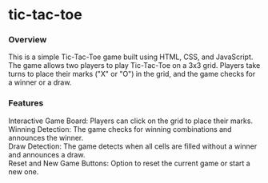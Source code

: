 # tic-tac-toe
<h3>Overview</h3>
<p>This is a simple Tic-Tac-Toe game built using HTML, CSS, and JavaScript. The game allows two players to play Tic-Tac-Toe on a 3x3 grid. Players take turns to place their marks ("X" or "O") in the grid, and the game checks for a winner or a draw.</p>

<h3>Features</h3>
<p>Interactive Game Board: Players can click on the grid to place their marks.<br>
Winning Detection: The game checks for winning combinations and announces the winner.<br>
Draw Detection: The game detects when all cells are filled without a winner and announces a draw.<br>
Reset and New Game Buttons: Option to reset the current game or start a new one.</p><br>
